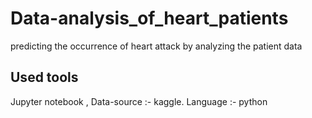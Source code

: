 # Data-analysis_of_heart_patients

predicting the occurrence of heart attack by analyzing the patient data

## Used tools

Jupyter notebook ,
Data-source :- kaggle.
Language :- python

